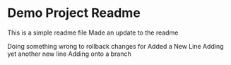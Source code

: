 # Demo Project Readme

This is a simple readme file
Made an update to the readme


Doing something wrong to rollback changes for
Added a New Line
Adding yet another new line
Adding onto a branch
